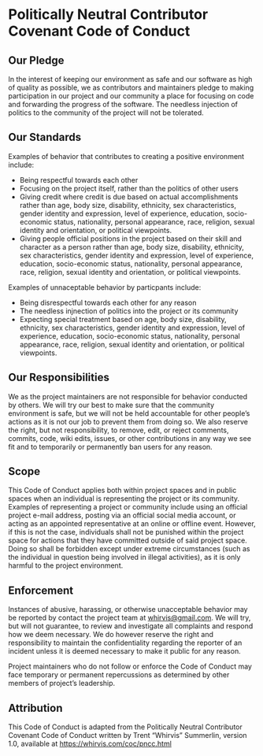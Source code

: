 # Politically Neutral Contributor Covenant Code of Conduct

## Our Pledge

In the interest of keeping our environment as safe and our software
as high of quality as possible, we as contributors and maintainers
pledge to making participation in our project and our community a place
for focusing on code and forwarding the progress of the software. The needless
injection of politics to the community of the project will not be tolerated.

## Our Standards

Examples of behavior that contributes to creating a positive environment
include:

* Being respectful towards each other
* Focusing on the project itself, rather than the politics of other users
* Giving credit where credit is due based on actual accomplishments rather
  than age, body size, disability, ethnicity, sex characteristics, gender
  identity and expression, level of experience, education, socio-economic
  status, nationality, personal appearance, race, religion, sexual identity
  and orientation, or political viewpoints.
* Giving people official positions in the project based on their skill and
  character as a person rather than age, body size, disability, ethnicity,
  sex characteristics, gender identity and expression, level of experience,
  education, socio-economic status, nationality, personal appearance, race,
  religion, sexual identity and orientation, or political viewpoints.
  
Examples of unnaceptable behavior by particpants include:

* Being disrespectful towards each other for any reason
* The needless injnection of politics into the project or its community
* Expecting special treatment based on age, body size, disability, ethnicity,
  sex characteristics, gender identity and expression, level of experience,
  education, socio-economic status, nationality, personal appearance, race,
  religion, sexual identity and orientation, or political viewpoints.

## Our Responsibilities

We as the project maintainers are not responsible for behavior conducted by others.
We will try our best to make sure that the community environment is safe, but we will
not be held accountable for other people’s actions as it is not our job to prevent them
from doing so. We also reserve the right, but not responsibility, to remove, edit, or
reject comments, commits, code, wiki edits, issues, or other contributions in any way we
see fit and to temporarily or permanently ban users for any reason.

## Scope

This Code of Conduct applies both within project spaces and in public spaces
when an individual is representing the project or its community. Examples of
representing a project or community include using an official project e-mail
address, posting via an official social media account, or acting as an appointed
representative at an online or offline event. However, if this is not the case,
individuals shall not be punished within the project space for actions that they
have committed outside of said project space. Doing so shall be forbidden except
under extreme circumstances (such as the individual in question being involved
in illegal activities), as it is only harmful to the project environment.

## Enforcement

Instances of abusive, harassing, or otherwise unacceptable behavior may be
reported by contact the project team at whirvis@gmail.com. We will try,
but will not guarantee, to review and investigate all complaints and respond
how we deem necessary. We do however reserve the right and responsibility to
maintain the confidentiality regarding the reporter of an incident unless it
is deemed necessary to make it public for any reason.

Project maintainers who do not follow or enforce the Code of Conduct may face
temporary or permanent repercussions as determined by other members of project’s
leadership.

## Attribution

This Code of Conduct is adapted from the Politically Neutral Contributor Covenant
Code of Conduct written by Trent “Whirvis” Summerlin, version 1.0, available at https://whirvis.com/coc/pncc.html
